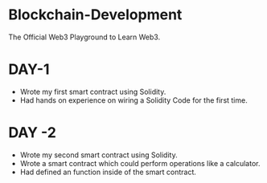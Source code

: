 # Blockchain-Development
The Official Web3 Playground to Learn Web3.

# DAY-1

- Wrote my first smart contract using Solidity.
- Had hands on experience on wiring a Solidity Code for the first time.

# DAY -2 

- Wrote my second smart contract using Solidity.
- Wrote a smart contract which could perform operations like a calculator.
- Had defined an function inside of the smart contract.
